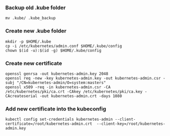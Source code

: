 ### Backup old .kube folder
```
mv .kube/ .kube_backup
```
### Create new .kube folder
```
mkdir -p $HOME/.kube
cp -i /etc/kubernetes/admin.conf $HOME/.kube/config
chown $(id -u):$(id -g) $HOME/.kube/config
```
### Create new certificate 
```
openssl genrsa -out kubernetes-admin.key 2048
openssl req -new -key kubernetes-admin.key -out kubernetes-admin.csr -subj "/CN=kubernetes-admin/O=system:masters"
openssl x509 -req -in kubernetes-admin.csr -CA /etc/kubernetes/pki/ca.crt -CAkey /etc/kubernetes/pki/ca.key -CAcreateserial -out kubernetes-admin.crt -days 1080
```
### Add new certificate into the kubeconfig
```
kubectl config set-credentials kubernetes-admin --client-certificate=/root/kubernetes-admin.crt  --client-key=/root/kubernetes-admin.key
```
